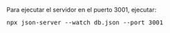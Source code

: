 Para ejecutar el servidor en el puerto 3001, ejecutar:
<pre>npx json-server --watch db.json --port 3001</pre>
